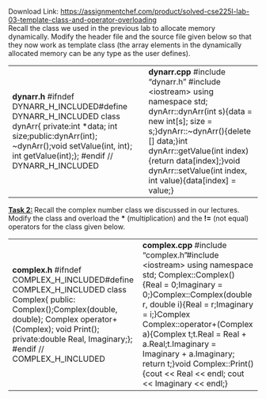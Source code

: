 Download Link: https://assignmentchef.com/product/solved-cse225l-lab-03-template-class-and-operator-overloading
<br>
<strong> </strong>Recall the class we used in the previous lab to allocate memory dynamically. Modify the header file and the source file given below so that they now work as template class (the array elements in the dynamically allocated memory can be any type as the user defines).

<table width="0">

 <tbody>

  <tr>

   <td width="334"><strong>dynarr.h </strong> #ifndef DYNARR_H_INCLUDED#define DYNARR_H_INCLUDED class dynArr{     private:int *data;         int size;public:dynArr(int);        ~dynArr();void setValue(int, int);        int getValue(int);}; #endif // DYNARR_H_INCLUDED</td>

   <td width="378"><strong>dynarr.cpp </strong> #include “dynarr.h” #include &lt;iostream&gt; using namespace std; dynArr::dynArr(int s){data = new int[s];     size = s;}dynArr::~dynArr(){delete [] data;}int dynArr::getValue(int index){return data[index];}void dynArr::setValue(int index, int value){data[index] = value;}</td>

  </tr>

 </tbody>

</table>

<strong> </strong>

<strong><u>Task 2:</u> </strong>Recall the complex number class we discussed in our lectures. Modify the class and overload the <strong>*</strong> (multiplication) and the <strong>!=</strong> (not equal) operators for the class given below. <strong> </strong>

<table width="0">

 <tbody>

  <tr>

   <td width="334"><strong>complex.h </strong> #ifndef COMPLEX_H_INCLUDED#define COMPLEX_H_INCLUDED class Complex{     public:     Complex();Complex(double, double);     Complex operator+(Complex);     void Print();     private:double Real, Imaginary;}; #endif // COMPLEX_H_INCLUDED</td>

   <td width="378"><strong>complex.cpp </strong> #include “complex.h”#include &lt;iostream&gt; using namespace std; Complex::Complex(){Real = 0;Imaginary = 0;}Complex::Complex(double r, double i){Real = r;Imaginary = i;}Complex Complex::operator+(Complex a){Complex t;t.Real = Real + a.Real;t.Imaginary = Imaginary + a.Imaginary;     return t;}void Complex::Print(){cout &lt;&lt; Real &lt;&lt; endl;     cout &lt;&lt; Imaginary &lt;&lt; endl;} </td>

  </tr>

 </tbody>

</table>


